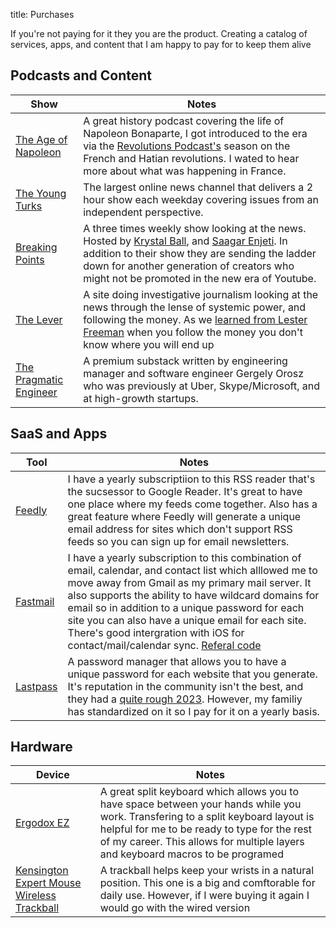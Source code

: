 title: Purchases

If you're not paying for it they you are the product. Creating a catalog of services, apps, and content that I am happy to pay for to keep them alive

## Podcasts and Content

Show | Notes
---- | ------
[The Age of Napoleon](https://www.patreon.com/ageofnapoleon/posts) | A great history podcast covering the life of Napoleon Bonaparte, I got introduced to the era via the [Revolutions Podcast's](https://thehistoryofrome.typepad.com/revolutions_podcast/) season on the French and Hatian revolutions. I wated to hear more about what was happening in France.
[The Young Turks](https://tyt.com/join) | The largest online news channel that delivers a 2 hour show each weekday covering issues from an independent perspective. 
[Breaking Points](https://breakingpoints.supercast.com/new_landing?) | A three times weekly show looking at the news. Hosted by [Krystal Ball](https://twitter.com/krystalball), and [Saagar Enjeti](https://twitter.com/esaagar). In addition to their show they are sending the ladder down for another generation of creators who might not be promoted in the new era of Youtube. 
[The Lever](https://www.levernews.com/) | A site doing investigative journalism looking at the news through the lense of systemic power, and following the money. As we [learned from Lester Freeman](https://www.youtube.com/watch?v=ShWe-4mtV8w) when you follow the money you don't know where you will end up  
[The Pragmatic Engineer](https://newsletter.pragmaticengineer.com/) | A premium substack written by engineering manager and software engineer Gergely Orosz who was previously at Uber, Skype/Microsoft, and at high-growth startups. 


## SaaS and Apps

Tool | Notes
---- | ------
[Feedly](https://feedly.com/) | I have a yearly subscriptiion to this RSS reader that's the sucsessor to Google Reader. It's great to have one place where my feeds come together. Also has a great feature where Feedly will generate a unique email address for sites which don't support RSS feeds so you can sign up for email newsletters.
[Fastmail](https://www.fastmail.com/) | I have a yearly subscription to this  combination of email, calendar, and contact list which alllowed me to move away from Gmail as my primary mail server. It also supports the ability to have wildcard domains for email so in addition to a unique password for each site you can also have a unique email for each site. There's good intergration with iOS for contact/mail/calendar sync. [Referal code](https://ref.fm/u25120976)
[Lastpass](https://www.lastpass.com/) | A password manager that allows you to have a unique password for each website that you generate. It's reputation in the community isn't the best, and they had a [quite rough 2023](https://blog.lastpass.com/2023/03/security-incident-update-recommended-actions/). However, my familiy has standardized on it so I pay for it on a yearly basis.


## Hardware

Device | Notes
----- | ------
[Ergodox EZ](https://ergodox-ez.com/) | A great split keyboard which allows you to have space between your hands while you work. Transfering to a split keyboard layout is helpful for me to be ready to type for the rest of my career. This allows for multiple layers and keyboard macros to be programed
[Kensington Expert Mouse Wireless Trackball](https://www.kensington.com/p/products/electronic-control-solutions/trackball-products/expert-mouse-wireless-trackball-1/) | A trackball helps keep your wrists in a natural position. This one is a big and comftorable for daily use. However, if I were buying it again I would go with the wired version
